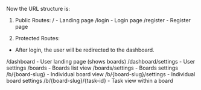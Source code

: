 Now the URL structure is:

1. Public Routes:
/ - Landing page
/login - Login page
/register - Register page

2. Protected Routes:

- After login, the user will be redirected to the dashboard.

/dashboard - User landing page (shows boards)
/dashboard/settings - User settings
/boards - Boards list view
/boards/settings - Boards settings
/b/{board-slug} - Individual board view
/b/{board-slug}/settings - Individual board settings
/b/{board-slug}/{task-id} - Task view within a board